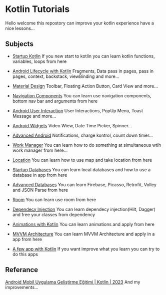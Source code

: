 # Kotlin Tutorials
Hello welcome this repostory can improve your kotlin experience have a nice lessons...

## Subjects
- [Startup Kotlin](https://github.com/ErenMlg/KotlinLessons/tree/master/KotlinStart)
If you new start to kotlin you can learn kotlin functions, variables, loops from here

- [Android Lifecycle with Kotlin](https://github.com/ErenMlg/KotlinLessons/tree/master/Android/AndroidLifecycle)
Fragments, Data pass in pages, pass in pages, context, backstack, viewBinding and more...

- [Material Design](https://github.com/ErenMlg/KotlinLessons/tree/master/Android/MaterialDesign)
Toolbar, Floating Action Button, Card View and more...

- [Navigation Components](https://github.com/ErenMlg/KotlinLessons/tree/master/Android/NavigationComponent)
You can learn use navigation components, bottom nav bar and arguments from here

- [Android User Interaction](https://github.com/ErenMlg/KotlinLessons/tree/master/Android/AndroidUser)
User Interactions, PopUp Menu, Toast Message and more...

- [Android Widgets](https://github.com/ErenMlg/KotlinLessons/tree/master/Android/AndroidWidgets)
Video Wiew, Date Time Picker, Spinner...

- [Advanced Android](https://github.com/ErenMlg/KotlinLessons/tree/master/Android/NextAndroid)
Notifications, charge kontrol, count down timer...

- [Work Manager](https://github.com/ErenMlg/KotlinLessons/tree/master/Android/WorkManager)
You can learn how to do something at simultaneous wtih work manager from here...

- [Location](https://github.com/ErenMlg/KotlinLessons/tree/master/Android/Location)
You can learn how to use map and take location from here

- [Startup Databases](https://github.com/ErenMlg/KotlinLessons/tree/master/DataBases/LocalDatabases)
You can learn local databases and how to use a database in app from here

- [Advanced Databases](https://github.com/ErenMlg/KotlinLessons/tree/master/DataBases/ImprovedDatabases)
You can learn Firebase, Picasso, Retrofit, Volley and JSON Parse from here

- [Room](https://github.com/ErenMlg/KotlinLessons/tree/master/DataBases/Room)
You can learn use room from here

- [Dependecy Injection](https://github.com/ErenMlg/KotlinLessons/tree/master/DependecyInjection)
You can learn dependecy injection(Hilt, Dagger) and free your classes from dependency

- [Animations with Kotlin](https://github.com/ErenMlg/KotlinLessons/tree/master/Animations)
You can learn animations and apply from here

- [MVVM Architecture](https://github.com/ErenMlg/KotlinLessons/tree/master/MVVM)
You can learn MVVM Architecture and apply in a app from here

- [A few app with Kotlin](https://github.com/ErenMlg/KotlinLessons/tree/master/Apps)
If you want improve what you learn you can try to do this apps

## Referance
[Android Mobil Uygulama Geliştirme Eğitimi | Kotlin | 2023](https://www.udemy.com/course/android-mobil-uygulama-gelistirme-egitimi-kotlin/)
And my improvements...
